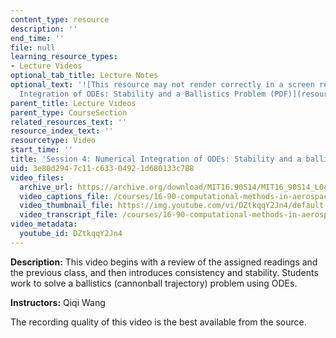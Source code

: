 ```yaml
---
content_type: resource
description: ''
end_time: ''
file: null
learning_resource_types:
- Lecture Videos
optional_tab_title: Lecture Notes
optional_text: '![This resource may not render correctly in a screen reader.](/images/inacessible.gif)[Numerical
  Integration of ODEs: Stability and a Ballistics Problem (PDF)](resources/mit16_90s14_lecture4)'
parent_title: Lecture Videos
parent_type: CourseSection
related_resources_text: ''
resource_index_text: ''
resourcetype: Video
start_time: ''
title: 'Session 4: Numerical Integration of ODEs: Stability and a ballistics problem'
uid: 3e80d294-7c11-c633-0492-1d680133c788
video_files:
  archive_url: https://archive.org/download/MIT16.90S14/MIT16_90S14_L04_300k.mp4
  video_captions_file: /courses/16-90-computational-methods-in-aerospace-engineering-spring-2014/1cd8388888e8577caf069c4760133777_DZtkqqY2Jn4.vtt
  video_thumbnail_file: https://img.youtube.com/vi/DZtkqqY2Jn4/default.jpg
  video_transcript_file: /courses/16-90-computational-methods-in-aerospace-engineering-spring-2014/ea0cd1e0bcb8191042b6254426b61beb_DZtkqqY2Jn4.pdf
video_metadata:
  youtube_id: DZtkqqY2Jn4
---
```


**Description:** This video begins with a review of the assigned readings and the previous class, and then introduces consistency and stability. Students work to solve a ballistics (cannonball trajectory) problem using ODEs.

**Instructors:** Qiqi Wang

The recording quality of this video is the best available from the source.